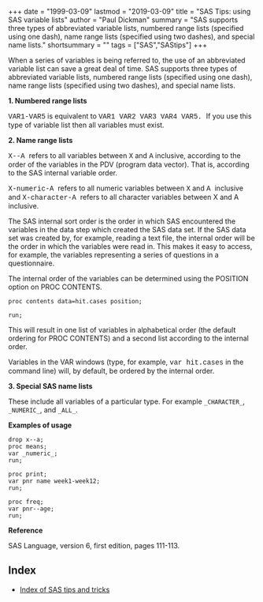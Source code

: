 +++
date = "1999-03-09"
lastmod = "2019-03-09"
title = "SAS Tips: using SAS variable lists"
author = "Paul Dickman"
summary = "SAS supports three types of abbreviated variable lists, numbered range lists (specified using one dash), name range lists (specified using two dashes), and special name lists."
shortsummary = "" 
tags = ["SAS","SAStips"]
+++

When a series of variables is being referred to, the use of an
abbreviated variable list can save a great deal of time. SAS supports
three types of abbreviated variable lists, numbered range lists (specified
using one dash), name range lists (specified using two dashes), and
special name lists.

<b>1. Numbered range lists

</b><font face="Courier New">VAR1-VAR5</font> is equivalent to <font face="Courier New">VAR1
VAR2 VAR3 VAR4 VAR5. </font>If you use this type of variable list then all
variables must exist.

<b>2. Name range lists

</b><font face="Courier New">X--A </font>refers to all variables between <font face="Courier New">X</font>
and <font face="Courier New">A</font> inclusive, according to the order of
the variables in the PDV (program data vector). That is, according to the
SAS internal variable order.

<font face="Courier New">X-numeric-A </font>refers to all numeric
variables between <font face="Courier New">X</font> and <font face="Courier New">A
</font>inclusive and <font face="Courier New">X-character-A </font>refers
to all character variables between X and A inclusive.

The SAS internal sort order is the order in which SAS encountered the
variables in the data step which created the SAS data set. If the SAS data
set was created by, for example, reading a text file, the internal order
will be the order in which the variables were read in. This makes it easy
to access, for example, the variables representing a series of questions
in a questionnaire.&nbsp;

The internal order of the variables can be determined using the
POSITION option on PROC CONTENTS.

```sas
proc contents data=hit.cases position;

run;
```

This will result in one list of variables in alphabetical order
(the default ordering for PROC CONTENTS) and a second list according to
the internal order.

Variables in the VAR windows (type, for example, <font face="Courier New">var
hit.cases</font> in the command line) will, by default, be ordered by the
internal order.

<b>3. Special SAS name lists</b>

These include all variables of a particular type. For example `_CHARACTER_`,
`_NUMERIC_`, and `_ALL_`.

<b>Examples of usage</b>

```sas
drop x--a;
proc means;
var _numeric_;
run;

proc print;
var pnr name week1-week12;
run;

proc freq;
var pnr--age;
run;
```
<b>Reference</b>

SAS Language, version 6, first edition, pages 111-113.

## **Index**
- [Index of SAS tips and tricks](/sastips/)


